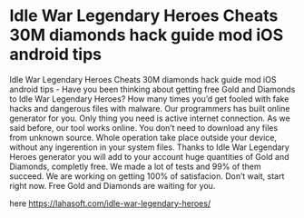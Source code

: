 # Idle War Legendary Heroes Cheats 30M diamonds hack guide mod iOS android tips

Idle War Legendary Heroes Cheats 30M diamonds hack guide mod iOS android tips - Have you been thinking about getting free Gold and Diamonds to Idle War Legendary Heroes?  How many times you’d get fooled with fake hacks and dangerous files with malware. Our programmers has built online generator for you. Only thing you need is active internet connection.  As we said before, our tool works online. You don’t need to download any files from unknown source. Whole operation take place outside your device, without any ingerention in your system files.  Thanks to Idle War Legendary Heroes generator you will add to your account huge quantities of Gold and Diamonds, completly free. We made a lot of tests and 99% of them succeed. We are working on getting 100% of satisfacion.  Don’t wait, start right now. Free Gold and Diamonds are waiting for you.

here https://lahasoft.com/idle-war-legendary-heroes/


